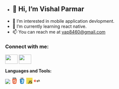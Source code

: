 - <h2>👋 Hi, I’m Vishal Parmar</h2>
- 👀 I’m interested in mobile application devlopment.
- 🌱 I’m currently learning react native.
- 📫 You can reach me at vap8460@gmail.com

<h3 align="left">Connect with me:</h3>
<p align="left">
<a href="https://www.linkedin.com/in/vishal-parmar-8277551bb" target="blank"><img align="center" src="https://cdn.jsdelivr.net/npm/simple-icons@3.0.1/icons/linkedin.svg" alt="" height="30" width="40" /></a>
<a href="https://instagram.com/vishal_v12_?igshid=YmMyMTA2M2Y=" target="blank"><img align="center" src="https://cdn.jsdelivr.net/npm/simple-icons@3.0.1/icons/instagram.svg" alt="" height="30" width="40" /></a>
</p>


**Languages and Tools:**  

<code><img height="20" src="https://encrypted-tbn0.gstatic.com/images?q=tbn:ANd9GcThGyyY4OZ3bk3rFDaYtAbHR8htxrLHnjw2nxRL_80Xs7F0KG8-4dgIxP-wtQKFhdyXyvQ&usqp=CAU"></code>
<code><img height="20" src="https://raw.githubusercontent.com/github/explore/80688e429a7d4ef2fca1e82350fe8e3517d3494d/topics/html/html.png"></code>
<code><img height="20" src="https://raw.githubusercontent.com/github/explore/80688e429a7d4ef2fca1e82350fe8e3517d3494d/topics/css/css.png"></code>
<code><img height="20" src="https://raw.githubusercontent.com/github/explore/80688e429a7d4ef2fca1e82350fe8e3517d3494d/topics/javascript/javascript.png"></code>
<code><img height="20" src="https://raw.githubusercontent.com/github/explore/80688e429a7d4ef2fca1e82350fe8e3517d3494d/topics/git/git.png"></code>
